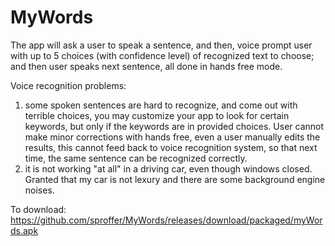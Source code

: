 # MyWords
The app will ask a user to speak a sentence, and then, voice prompt user with up to 5 choices (with confidence level) of recognized text to choose; and then user speaks next sentence, all done in hands free mode.

Voice recognition problems:
1.  some spoken sentences are hard to recognize, and come out with terrible choices, you may customize your app to look for certain keywords, but only if the keywords are in provided choices. User cannot make minor corrections with hands free, even a user manually edits the results, this cannot feed back to voice recognition system, so that next time, the same sentence can be recognized correctly.
2.  it is not working "at all" in a driving car, even though windows closed. Granted that my car is not lexury and there are some background engine noises.

To download:
https://github.com/sproffer/MyWords/releases/download/packaged/myWords.apk

